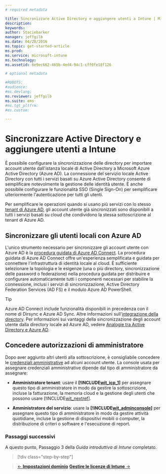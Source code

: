 ```yaml
---
# required metadata

title: Sincronizzare Active Directory e aggiungere utenti a Intune | Microsoft Intune
description:
keywords:
author: Staciebarker
manager: jeffgilb
ms.date: 04/28/2016
ms.topic: get-started-article
ms.prod:
ms.service: microsoft-intune
ms.technology:
ms.assetid: 6e9ec662-465b-4ed4-94c1-cff0fe18f126

# optional metadata

#ROBOTS:
#audience:
#ms.devlang:
ms.reviewer: jeffgilb
ms.suite: ems
#ms.tgt_pltfrm:
#ms.custom:

---
```



# Sincronizzare Active Directory e aggiungere utenti a Intune
È possibile configurare la sincronizzazione delle directory per importare account utente dall'istanza locale di Active Directory a Microsoft Azure Active Directory (Azure AD). La connessione del servizio locale Active Directory con tutti i servizi basati su Azure Active Directory consente di semplificare notevolmente la gestione delle identità utente. È anche possibile configurare le funzionalità SSO (Single Sign-On) per semplificare ulteriormente l'autenticazione per tutti gli utenti.

Per semplificare le operazioni quando si usano più servizi con lo stesso [tenant di Azure AD](http://technet.microsoft.com/library/jj573650.aspx#BKMK_WhatIsAnAzureADTenant), gli account utente già sincronizzati sono disponibili a tutti i servizi basati su cloud che condividono la stessa sottoscrizione al tenant di Azure AD.

## Sincronizzare gli utenti locali con Azure AD
L'unico strumento necessario per sincronizzare gli account utente con Azure AD è la [procedura guidata di Azure AD Connect](https://www.microsoft.com/download/details.aspx?id=47594). La procedura guidata di Azure AD Connect offre un'esperienza semplificata e guidata per connettere l'infrastruttura di identità locale al cloud.  È sufficiente selezionare la topologia e le esigenze (una o più directory, sincronizzazione delle password o federazione) nella procedura guidata per distribuire e configurare automaticamente tutti i componenti necessari per stabilire la connessione, inclusi i servizi di sincronizzazione, Active Directory Federation Services (AD FS) e il modulo Azure AD PowerShell.

> [!TIP]
> Azure AD Connect include funzionalità disponibili in precedenza con il nome di Dirsync e Azure AD Sync. Altre informazioni sull'[integrazione della directory](http://technet.microsoft.com/library/jj573653.aspx). Per informazioni sui vantaggi della sincronizzazione degli account utente dalla directory locale ad Azure AD, vedere [Analogie tra Active Directory e Azure AD](http://technet.microsoft.com/library/dn518177.aspx).

## Concedere autorizzazioni di amministratore
Dopo aver aggiunto altri utenti alla sottoscrizione, è consigliabile concedere le [credenziali amministrative](administrative-accounts-websites-perms.md) ad alcuni account utente. La console usata per assegnare credenziali amministrative dipende dal tipo di amministratore da assegnare:

-   **Amministratore tenant**: usare il **[!INCLUDE[wit_icp_1](../includes/wit_icp_1_md.md)]** per assegnare questo tipo di amministratore in modo da gestire la sottoscrizione, incluse la fatturazione, la memoria cloud e la gestione degli utenti che possono usare [!INCLUDE[wit_nextref](../includes/wit_nextref_md.md)].

-   **Amministratore del servizio**: usare la **[!INCLUDE[wit_adminconsole](../includes/wit_adminconsole_md.md)]** per assegnare questo tipo di amministratore in modo da gestire attività quotidiane, incluse la gestione di dispositivi mobili o computer, la distribuzione di criteri o software e l'esecuzione di report.


### Passaggi successivi
A questo punto, Passaggio 3 della *Guida introduttiva di Intune* completato.

>[!div class="step-by-step"]

>[&larr; **Impostazioni dominio**](.\start-with-a-paid-subscription-to-microsoft-intune-step-2.md)     [**Gestire le licenze di Intune** &rarr;](.\start-with-a-paid-subscription-to-microsoft-intune-step-4.md)  


<!--HONumber=May16_HO1-->


